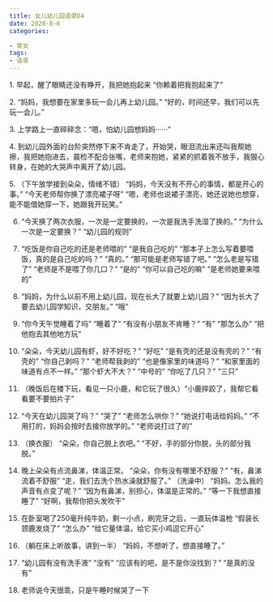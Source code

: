 ```yaml
---
title: 女儿幼儿园语录D4
date: 2020-8-6
categories:

- 育女
tags:
- 语录
---
```


1. 早起，醒了眼睛还没有睁开，我把她抱起来
“你赖着把我抱起来了”

2. “妈妈，我想要在家里多玩一会儿再上幼儿园。”
“好的，时间还早，我们可以先玩一会儿。”

3. 上学路上一直碎碎念：“嗯，怕幼儿园想妈妈······”

4. 到幼儿园外面的台阶突然停下来不肯走了，开始哭，眼泪流出来还叫我帮她擦，我把她抱进去，晨检不配合张嘴，老师来抱她，紧紧的抓着我不放手，我狠心转身，在她的大哭声中离开了幼儿园。

5. （下午放学接到朵朵，情绪不错）
“妈妈，今天没有不开心的事情，都是开心的事。”
“今天老师帮你换了漂亮裙子呀”
“嗯，老师也说裙子漂亮，她还说她也想穿，能不能借她穿一下，她跟我开玩笑。”

6. “今天换了两次衣服，一次是一定要换的，一次是我洗手洗湿了换的。”
“为什么一次是一定要换？”
“幼儿园的规则”

7. “吃饭是你自己吃的还是老师喂的”
“是我自己吃的”
“那本子上怎么写着要喂饭，真的是自己吃的吗？”
“真的。”
“那可能是老师写错了吧。”
“怎么老是写错了”
“老师是不是喂了你几口？”
“是的”
“你可以自己吃的嘛”
“是老师她要来喂的”

8. “妈妈，为什么以前不用上幼儿园，现在长大了就要上幼儿园？”
“因为长大了要去幼儿园学知识，交朋友。”
“哦”

9. “你今天午觉睡着了吗”
“睡着了”
“有没有小朋友不肯睡？”
“有”
“那怎么办”
“把他抱去其他地方玩”

10. “朵朵，今天幼儿园有虾，好不好吃？”
“好吃”
“是有壳的还是没有壳的？”
“有壳的”
“你自己剥吗？”
“老师帮我剥的”
“也是像家里的味道吗？”
“和家里面的味道有点不一样。”
“那个虾大不大？”
“中号的”
“你吃了几只？”
“三只”

11. （晚饭后在楼下玩，看见一只小鹿，和它玩了很久）“小鹿摔跤了，我帮它看看要不要拍片子”

12. “今天在幼儿园哭了吗？”
“哭了”
“老师怎么哄你？”
“她说打电话给妈妈。”
“不用打的，妈妈会按时去接你放学的。”
“老师说打过了的”

13. （换衣服）
“朵朵，你自己脱上衣吧。”
“不好，手的部分你脱，头的部分我脱。”

14. 晚上朵朵有点流鼻涕，体温正常。
“朵朵，你有没有哪里不舒服？”
“有，鼻涕流着不舒服”
“走，我们去洗个热水澡就舒服了。”
（洗澡中）
“妈妈。怎么我的声音有点变了呢？”
“因为有鼻涕，别担心，体温是正常的。”
“等一下我想直接睡了”
“好啊，我帮你把头发吹干”

15. 在卧室喝了250毫升纯牛奶，剩一小点，刷完牙之后，一直玩体温枪
“假装长颈鹿发烧了”
“怎么办”
“给它量体温，给它买小鸡逗它开心”

16. （躺在床上听故事，讲到一半）
“妈妈，不想听了，想直接睡了。”

17. “幼儿园有没有洗手液”
“没有”
“应该有的吧，是不是你没找到？”
“是真的没有”

18. 老师说今天很乖，只是午睡时候哭了一下